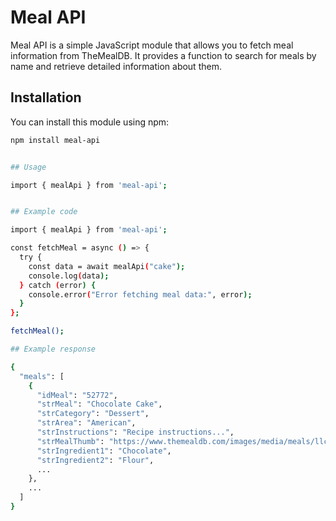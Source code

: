 # Meal API

Meal API is a simple JavaScript module that allows you to fetch meal information from TheMealDB. It provides a function to search for meals by name and retrieve detailed information about them.

## Installation

You can install this module using npm:

```bash
npm install meal-api


## Usage

import { mealApi } from 'meal-api';


## Example code

import { mealApi } from 'meal-api';

const fetchMeal = async () => {
  try {
    const data = await mealApi("cake");
    console.log(data);
  } catch (error) {
    console.error("Error fetching meal data:", error);
  }
};

fetchMeal();

## Example response

{
  "meals": [
    {
      "idMeal": "52772",
      "strMeal": "Chocolate Cake",
      "strCategory": "Dessert",
      "strArea": "American",
      "strInstructions": "Recipe instructions...",
      "strMealThumb": "https://www.themealdb.com/images/media/meals/llcbn01574260722.jpg",
      "strIngredient1": "Chocolate",
      "strIngredient2": "Flour",
      ...
    },
    ...
  ]
}
